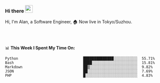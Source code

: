### Hi there <img src="https://media.giphy.com/media/hvRJCLFzcasrR4ia7z/giphy.gif" width="25px">

<!-- ![visitors](https://visitor-badge.glitch.me/badge?page_id=dislfyer.dislfyer) -->

Hi, I'm Alan, a Software Engineer, 🏠 Now live in Tokyo/Suzhou.

<br/>
<br/>

📊 **This Week I Spent My Time On:**


<!--START_SECTION:waka-->

```text
Python                              ██████████████░░░░░░░░░░░  55.71%
Bash                                ████░░░░░░░░░░░░░░░░░░░░░  15.81%
Markdown                            ██▒░░░░░░░░░░░░░░░░░░░░░░  9.82%
JSON                                ██░░░░░░░░░░░░░░░░░░░░░░░  7.69%
PHP                                 █░░░░░░░░░░░░░░░░░░░░░░░░  4.83%
```

<!--END_SECTION:waka-->

<!--
**About Me:**
 -->
